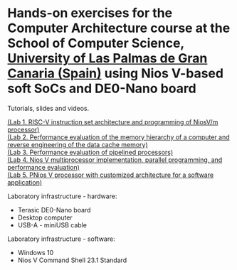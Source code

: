 # Hands-on exercises for the Computer Architecture course at the School of Computer Science, [University of Las Palmas de Gran Canaria (Spain)](https://internacional.ulpgc.es/en/) using Nios V-based soft SoCs and DE0-Nano board

Tutorials, slides and videos.

[(Lab 1. RISC-V instruction set architecture and programming of NiosV/m processor)](lab1) <br />
[(Lab 2. Performance evaluation of the memory hierarchy of a computer and reverse engineering of the data cache memory)](lab2) <br />
[(Lab 3. Performance evaluation of pipelined processors)](lab3) <br />
[(Lab 4. Nios V multiprocessor implementation, parallel programming, and performance evaluation)](lab4) <br />
[(Lab 5. PNios V processor with customized architecture for a software application)](lab5) <br />

Laboratory infrastructure - hardware: <br />
- Terasic DE0-Nano board <br />
- Desktop computer <br />
- USB-A - miniUSB cable <br />

Laboratory infrastructure - software: <br />
- Windows 10 <br />
- Nios V Command Shell 23.1 Standard <br />

